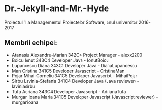 # Dr.-Jekyll-and-Mr.-Hyde
Proiectul 1 la Managementul Proiectelor Software, anul universitar 2016-2017

## Membrii echipei:
- Atanasiu Alexandru-Marian 342C4 Project Manager - alexx2200
- Boicu Ionut               343C4 Developer Java - IonutBoicu
- Lupancescu Diana          343C1 Developer Java - DianaLupancescu
- Man Cristina              341C5 Developer Javascript - CristinaMan
- Pojar Mihai-Corneliu      341C5 Developer Javascript - MihaiPojar
- Sirbu Lavinia-Stefania    341C4 Developer Java (Java reviewer) - laviniasirbu
- Tufa Adriana              343C4 Developer Javascript - AdrianaTufa
- Murgan Ioana Maria        341C5 Developer Javascript (Javascript reviewer) - murganioana
